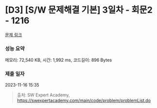 # [D3] [S/W 문제해결 기본] 3일차 - 회문2 - 1216 

[문제 링크](https://swexpertacademy.com/main/code/problem/problemDetail.do?contestProbId=AV14Rq5aABUCFAYi) 

### 성능 요약

메모리: 72,540 KB, 시간: 1,992 ms, 코드길이: 896 Bytes

### 제출 일자

2023-11-16 15:35



> 출처: SW Expert Academy, https://swexpertacademy.com/main/code/problem/problemList.do